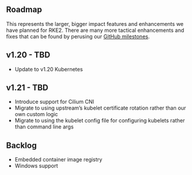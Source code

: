 Roadmap
---
This represents the larger, bigger impact features and enhancements we have planned for RKE2. There are many more tactical enhancements and fixes that can be found by perusing our [GitHub milestones](https://github.com/rancher/rke2/milestones).


v1.20 - TBD
---
- Update to v1.20 Kubernetes

v1.21 - TBD
---
- Introduce support for Cilium CNI
- Migrate to using upstream’s kubelet certificate rotation rather than our own custom logic
- Migrate to using the kubelet config file for configuring kubelets rather than command line args

Backlog
---
- Embedded container image registry
- Windows support

